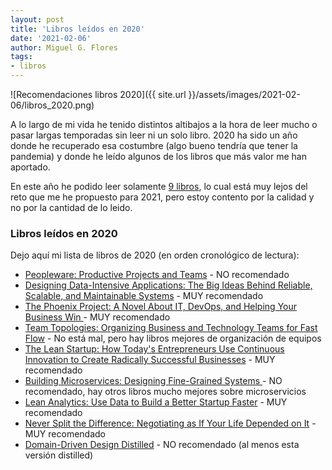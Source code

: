 ```yaml
---
layout: post
title: 'Libros leídos en 2020'
date: '2021-02-06'
author: Miguel G. Flores
tags:
- libros
---
```


![Recomendaciones libros 2020]({{ site.url }}/assets/images/2021-02-06/libros_2020.png)

A lo largo de mi vida he tenido distintos altibajos a la hora de leer mucho o pasar largas temporadas sin leer ni un
solo libro. 2020 ha sido un año donde he recuperado esa costumbre (algo bueno tendría que tener la pandemia) y donde
he leído algunos de los libros que más valor me han aportado.

En este año he podido leer solamente [9 libros](https://www.goodreads.com/user/year_in_books/2020/112193221), lo cual está muy lejos del reto que me he propuesto para 2021, pero
estoy contento por la calidad y no por la cantidad de lo leido.

### Libros leídos en 2020
Dejo aquí mi lista de libros de 2020 (en orden cronológico de lectura):

- [Peopleware: Productive Projects and Teams](https://amzn.to/3tys4NV) - NO recomendado
- [Designing Data-Intensive Applications: The Big Ideas Behind Reliable, Scalable, and Maintainable Systems](https://amzn.to/2MEPDUJ) - MUY recomendado
- [The Phoenix Project: A Novel About IT, DevOps, and Helping Your Business Win ](https://amzn.to/3jnvvT3) - MUY recomendado
- [Team Topologies: Organizing Business and Technology Teams for Fast Flow](https://amzn.to/2LrFQ3R) - No está mal, pero hay libros mejores de organización de equipos
- [The Lean Startup: How Today's Entrepreneurs Use Continuous Innovation to Create Radically Successful Businesses](https://amzn.to/39SMucz) - MUY recomendado
- [Building Microservices: Designing Fine-Grained Systems ](https://amzn.to/3aGe1x9) - NO recomendado, hay otros libros mucho mejores sobre microservicios
- [Lean Analytics: Use Data to Build a Better Startup Faster](https://amzn.to/3jqnLQa) - MUY recomendado 
- [Never Split the Difference: Negotiating as If Your Life Depended on It](https://amzn.to/3jr9kLS) - MUY recomendado
- [Domain-Driven Design Distilled](https://amzn.to/36OuVsx) - NO recomendado (al menos esta versión distilled)

